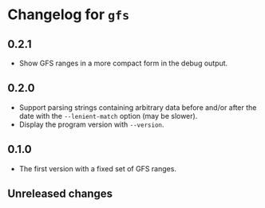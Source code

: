 # Changelog for `gfs`

## 0.2.1

* Show GFS ranges in a more compact form in the debug output.

## 0.2.0

* Support parsing strings containing arbitrary data before and/or after the date with the `--lenient-match` option (may be slower).
* Display the program version with `--version`.

## 0.1.0

* The first version with a fixed set of GFS ranges.

## Unreleased changes
